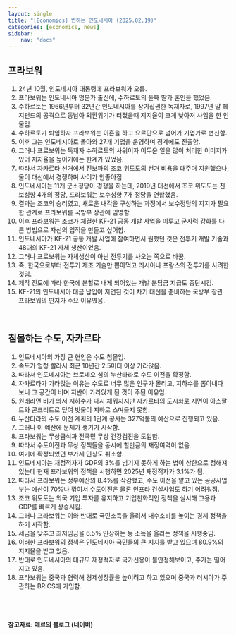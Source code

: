```yaml
---
layout: single
title: "[Economics] 변하는 인도네시아 (2025.02.19)"
categories: [economics, news]
sidebar:
    nav: "docs"
---
```


## 프라보워
1. 24년 10월, 인도네시아 대통령에 프라보워가 오름.
1. 프라보워는 인도네시아 명문가 출신에, 수하르토의 둘째 딸과 혼인을 했었음.
1. 수하르토는 1966년부터 32년간 인도네시아를 장기집권한 독재자로, 1997년 말 헤지펀드의 공격으로 동남아 외환위기가 터졌을때 지지율이 크게 낮아져 사임을 한 인물임.
1. 수하르토가 퇴임하자 프라보워는 이혼을 하고 요르단으로 넘어가 기업가로 변신함.
1. 이후 그는 인도네시아로 돌아와 27개 기업을 운영하며 정계에도 진출함.
1. 그러나 프로보워는 독재자 수하르토의 사위이자 어두운 일을 많이 처리한 이미지가 있어 지지율을 높이기에는 한계가 있었음.
1. 따라서 자카르타 선거에서 진보파의 조코 위도도의 선거 비용을 대주며 지원했으나, 둘이 대선에서 경쟁하며 사이가 안좋아짐.
1. 인도네시아는 11개 군소정당이 경쟁을 하는데, 2019년 대선에서 조코 위도도는 진보성향 4개의 정당, 프라보워는 보수성향 7개 정당을 연합했음.
1. 결과는 조코의 승리였고, 새로운 내각을 구성하는 과정에서 보수정당의 지지가 필요한 관계로 프라보워를 국방부 장관에 임명함.
1. 이후 프라보워는 조코가 체결한 KF-21 공동 개발 사업을 미루고 군사력 강화를 다른 방법으로 자신의 업적을 만들고 싶어함.
1. 인도네시아가 KF-21 공동 개발 사업에 참여하면서 원했던 것은 전투기 개발 기술과 48대의 KF-21 자체 생산이었음.
1. 그러나 프로보워는 자체생산이 아닌 전투기를 사오는 쪽으로 바꿈.
1. 즉, 한국으로부터 전투기 제조 기술만 뽑아먹고 러시아나 프랑스의 전투기를 사려한 것임.
1. 제작 진도에 따라 한국에 분할로 내게 되어있는 개발 분담금 지급도 중단시킴.
1. KF-21의 인도네시아 대금 납입이 지연된 것이 차기 대선을 준비하는 국방부 장관 프라보워의 딴지가 주요 이유였음.

<br/>

## 침몰하는 수도, 자카르타
1. 인도네시아의 가장 큰 현안은 수도 침몰임.
1. 속도가 엄청 빨라서 최근 10년간 2.5미터 이상 가라앉음.
1. 따라서 인도네시아는 브로네오 섬의 누산타라로 수도 이전을 확정함.
1. 자카르타가 가라앉는 이유는 수도로 너무 많은 인구가 몰리고, 지하수를 뽑아내다 보니 그 공간이 비며 지반이 가라앉게 된 것이 주된 이유임.
1. 원래라면 비가 와서 지하수가 다시 채워지지만 자카르타의 도시화로 지면이 아스팔트와 콘크리트로 덮여 빗물이 지하로 스며들지 못함.
1. 누산타라의 수도 이전 계획의 1단계 공사는 327억불의 예산으로 진행되고 있음.
1. 그러나 이 예산에 문제가 생기기 시작함.
1. 프라보워는 무상급식과 전국민 무상 건강검진을 도입함.
1. 따라서 수도이전과 무상 정책들을 동시에 할만큼의 재정여력이 없음.
1. 여기에 확정되었던 부가세 인상도 취소함.
1. 인도네시아는 재정적자가 GDP의 3%를 넘기지 못하게 하는 법이 상한으로 정해져 있는데 현재 프라보워의 정책을 시행하면 2025년 재정적자가 3.1%가 됨.
1. 따라서 프라보워는 정부예산의 8.4%를 삭감했고, 수도 이전을 맡고 있는 공공사업부는 예산이 70%나 깎여서 수도이전은 물론 인프라 건설사업도 하기 어려워짐.
1. 조코 위도도는 외국 기업 투자를 유지하고 기업친화적인 정책을 실시해 고용과 GDP를 빠르게 상승시킴.
1. 그러나 프라보워는 이와 반대로 국민소득을 올려서 내수소비를 높이는 경제 정책을 하기 시작함.
1. 세금을 낮추고 최저임금을 6.5% 인상하는 등 소득을 올리는 정책을 시행중임.
1. 이러한 프라보워의 정책은 인도네시아 국민들의 큰 지지를 받고 있으며 80.9%의 지지율을 받고 있음.
1. 반대로 인도네시아의 대규모 재정적자로 국가신용이 불안정해보이고, 주가는 떨어지고 있음.
1. 프라보워는 중국과 협력해 경제성장률을 높이려고 하고 있으며 중국과 러시아가 주관하는 BRICS에 가입함.



<br/>
<br/>

#### 참고자료: 메르의 블로그 (네이버) 